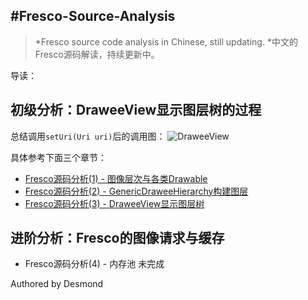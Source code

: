 #Fresco-Source-Analysis
---

> *Fresco source code analysis in Chinese, still updating.
*中文的Fresco源码解读，持续更新中。

导读：

## 初级分析：DraweeView显示图层树的过程

总结调用`setUri(Uri uri)`后的调用图：
![DraweeView](http://desmondtu.oss-cn-shanghai.aliyuncs.com/Fresco/setUri.PNG)

具体参考下面三个章节：
- [Fresco源码分析(1) - 图像层次与各类Drawable](https://github.com/desmond1121/Fresco-Source-Analysis/blob/master/Fresco%E6%BA%90%E7%A0%81%E5%88%86%E6%9E%90(1)%20-%20%E5%9B%BE%E5%83%8F%E5%B1%82%E6%AC%A1%E4%B8%8E%E5%90%84%E7%B1%BBDrawable.md)
- [Fresco源码分析(2) - GenericDraweeHierarchy构建图层](https://github.com/desmond1121/Fresco-Source-Analysis/blob/master/Fresco%E6%BA%90%E7%A0%81%E5%88%86%E6%9E%90(2)%20-%20GenericDraweeHierarchy%E6%9E%84%E5%BB%BA%E5%9B%BE%E5%B1%82.md)
- [Fresco源码分析(3) - DraweeView显示图层树](https://github.com/desmond1121/Fresco-Source-Analysis/blob/master/Fresco%E6%BA%90%E7%A0%81%E5%88%86%E6%9E%90(3)%20-%20DraweeView%E6%98%BE%E7%A4%BA%E5%9B%BE%E5%B1%82%E6%A0%91.md)

## 进阶分析：Fresco的图像请求与缓存

- Fresco源码分析(4) - 内存池 未完成



Authored by Desmond
